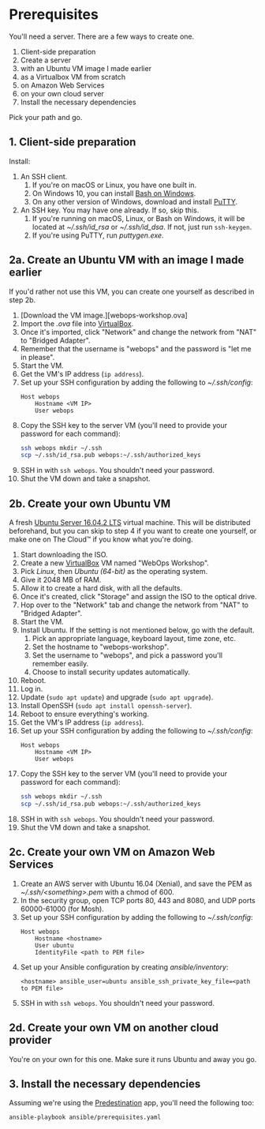 # Prerequisites

You'll need a server. There are a few ways to create one.

1. Client-side preparation
2. Create a server
  1. with an Ubuntu VM image I made earlier
  2. as a Virtualbox VM from scratch
  3. on Amazon Web Services
  4. on your own cloud server
3. Install the necessary dependencies

Pick your path and go.

## 1. Client-side preparation

Install:

1. An SSH client.
    1. If you're on macOS or Linux, you have one built in.
    2. On Windows 10, you can install [Bash on Windows][Bash on Windows Installation Guide].
    3. On any other version of Windows, download and install [PuTTY][].
2. An SSH key. You may have one already. If so, skip this.
    1. If you're running on macOS, Linux, or Bash on Windows, it will be located at *~/.ssh/id_rsa* or *~/.ssh/id_dsa*. If not, just run `ssh-keygen`.
    2. If you're using PuTTY, run *puttygen.exe*.

## 2a. Create an Ubuntu VM with an image I made earlier

If you'd rather not use this VM, you can create one yourself as described in step 2b.

1. [Download the VM image.][webops-workshop.ova]
2. Import the *.ova* file into [VirtualBox][].
3. Once it's imported, click "Network" and change the network from "NAT" to "Bridged Adapter".
4. Remember that the username is "webops" and the password is "let me in please".
5. Start the VM.
6. Get the VM's IP address (`ip address`).
7. Set up your SSH configuration by adding the following to *~/.ssh/config*:
   ```
   Host webops
       Hostname <VM IP>
       User webops
   ```
8. Copy the SSH key to the server VM (you'll need to provide your password for each command):
   ```sh
   ssh webops mkdir ~/.ssh
   scp ~/.ssh/id_rsa.pub webops:~/.ssh/authorized_keys
   ```
9. SSH in with `ssh webops`. You shouldn't need your password.
10. Shut the VM down and take a snapshot.

## 2b. Create your own Ubuntu VM

A fresh [Ubuntu Server 16.04.2 LTS][Download Ubuntu Server] virtual machine. This will be distributed beforehand, but you can skip to step 4 if you want to create one yourself, or make one on The Cloud™ if you know what you're doing.

1. Start downloading the ISO.
2. Create a new [VirtualBox][] VM named "WebOps Workshop".
3. Pick *Linux*, then *Ubuntu (64-bit)* as the operating system.
4. Give it 2048 MB of RAM.
5. Allow it to create a hard disk, with all the defaults.
6. Once it's created, click "Storage" and assign the ISO to the optical drive.
7. Hop over to the "Network" tab and change the network from "NAT" to "Bridged Adapter".
8. Start the VM.
9. Install Ubuntu. If the setting is not mentioned below, go with the default.
    1. Pick an appropriate language, keyboard layout, time zone, etc.
    2. Set the hostname to "webops-workshop".
    3. Set the username to "webops", and pick a password you'll remember easily.
    4. Choose to install security updates automatically.
10. Reboot.
11. Log in.
12. Update (`sudo apt update`) and upgrade (`sudo apt upgrade`).
13. Install OpenSSH (`sudo apt install openssh-server`).
14. Reboot to ensure everything's working.
15. Get the VM's IP address (`ip address`).
16. Set up your SSH configuration by adding the following to *~/.ssh/config*:
    ```
    Host webops
        Hostname <VM IP>
        User webops
    ```
17. Copy the SSH key to the server VM (you'll need to provide your password for each command):
    ```sh
    ssh webops mkdir ~/.ssh
    scp ~/.ssh/id_rsa.pub webops:~/.ssh/authorized_keys
    ```
18. SSH in with `ssh webops`. You shouldn't need your password.
19. Shut the VM down and take a snapshot.

[Bash on Windows Installation Guide]: https://msdn.microsoft.com/en-us/commandline/wsl/install_guide
[PuTTY]: http://www.chiark.greenend.org.uk/~sgtatham/putty/
[Download Ubuntu Server]: https://www.ubuntu.com/download/server
[VirtualBox]: https://www.virtualbox.org/

## 2c. Create your own VM on Amazon Web Services

1. Create an AWS server with Ubuntu 16.04 (Xenial), and save the PEM as *~/.ssh/\<something\>.pem* with a chmod of 600.
2. In the security group, open TCP ports 80, 443 and 8080, and UDP ports 60000-61000 (for Mosh).
3. Set up your SSH configuration by adding the following to *~/.ssh/config*:
   ```
   Host webops
       Hostname <hostname>
       User ubuntu
       IdentityFile <path to PEM file>
   ```
4. Set up your Ansible configuration by creating *ansible/inventory*:
   ```
   <hostname> ansible_user=ubuntu ansible_ssh_private_key_file=<path to PEM file>
   ```
5. SSH in with `ssh webops`. You shouldn't need your password.

## 2d. Create your own VM on another cloud provider

You're on your own for this one. Make sure it runs Ubuntu and away you go.

## 3. Install the necessary dependencies

Assuming we're using the [Predestination][] app, you'll need the following too:

```sh
ansible-playbook ansible/prerequisites.yaml
```

[Predestination]: https://github.com/SamirTalwar/predestination
